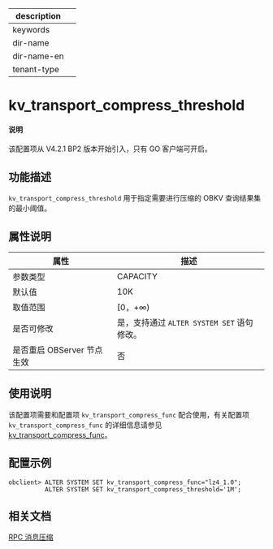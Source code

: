 |description||
|---|---|
|keywords||
|dir-name||
|dir-name-en||
|tenant-type||

# kv_transport_compress_threshold

<main id="notice" type='explain'>
<h4>说明</h4>
<p>该配置项从 V4.2.1 BP2 版本开始引入，只有 GO 客户端可开启。</p>
</main>

## 功能描述

`kv_transport_compress_threshold` 用于指定需要进行压缩的 OBKV 查询结果集的最小阈值。

## 属性说明

|   **属性**   |   **描述**    |
|------------------|--------------|
| 参数类型             | CAPACITY   |
| 默认值              | 10K |
| 取值范围             | [0，+∞) |
| 是否可修改          | 是，支持通过 `ALTER SYSTEM SET` 语句修改。|
| 是否重启 OBServer 节点生效 | 否 |

## 使用说明

该配置项需要和配置项 `kv_transport_compress_func` 配合使用，有关配置项 `kv_transport_compress_func` 的详细信息请参见 [kv_transport_compress_func](26700.kv_transport_compress_func.md)。

## 配置示例

  ```shell
  obclient> ALTER SYSTEM SET kv_transport_compress_func="lz4_1.0";
            ALTER SYSTEM SET kv_transport_compress_threshold='1M';
  ```

## 相关文档

[RPC 消息压缩](../../../../650.obkv/800.obkv-rpc.md)
